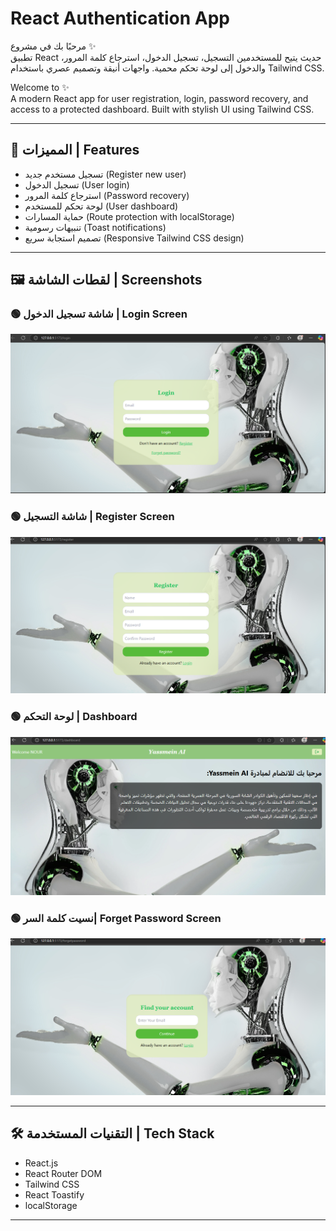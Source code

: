 # React Authentication App

مرحبًا بك في مشروع  ✨  
تطبيق React حديث يتيح للمستخدمين التسجيل، تسجيل الدخول، استرجاع كلمة المرور، والدخول إلى لوحة تحكم محمية. واجهات أنيقة وتصميم عصري باستخدام Tailwind CSS.

Welcome to ✨  
A modern React app for user registration, login, password recovery, and access to a protected dashboard. Built with stylish UI using Tailwind CSS.

---

## 📌 المميزات | Features

- تسجيل مستخدم جديد (Register new user)
- تسجيل الدخول (User login)
- استرجاع كلمة المرور (Password recovery)
- لوحة تحكم للمستخدم (User dashboard)
- حماية المسارات (Route protection with localStorage)
- تنبيهات رسومية (Toast notifications)
- تصميم استجابة سريع (Responsive Tailwind CSS design)

---
## 🖼️ لقطات الشاشة | Screenshots

### 🟢 شاشة تسجيل الدخول | Login Screen
![Login](./screenshots/login.png)

### 🟢 شاشة التسجيل | Register Screen
![Register](./screenshots/register.png)

### 🟢 لوحة التحكم | Dashboard
![Dashboard](./screenshots/dashboard.png)

### 🟢 نسيت كلمة السر| Forget Password Screen
![Forgetpassword](./screenshots/forgetpassword.png)

--------------
## 🛠️ التقنيات المستخدمة | Tech Stack

- React.js
- React Router DOM
- Tailwind CSS
- React Toastify
- localStorage

---
